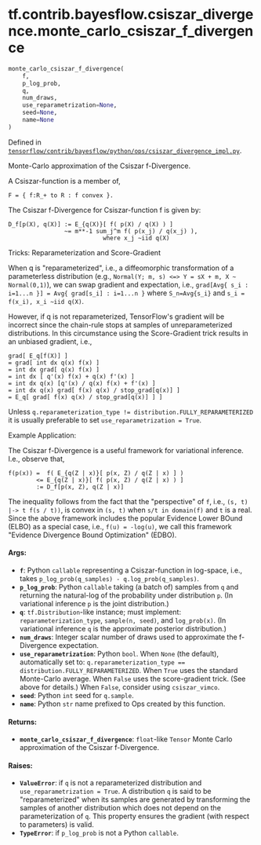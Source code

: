 <div itemscope itemtype="http://developers.google.com/ReferenceObject">
<meta itemprop="name" content="tf.contrib.bayesflow.csiszar_divergence.monte_carlo_csiszar_f_divergence" />
</div>

# tf.contrib.bayesflow.csiszar_divergence.monte_carlo_csiszar_f_divergence

``` python
monte_carlo_csiszar_f_divergence(
    f,
    p_log_prob,
    q,
    num_draws,
    use_reparametrization=None,
    seed=None,
    name=None
)
```



Defined in [`tensorflow/contrib/bayesflow/python/ops/csiszar_divergence_impl.py`](https://www.tensorflow.org/code/tensorflow/contrib/bayesflow/python/ops/csiszar_divergence_impl.py).

Monte-Carlo approximation of the Csiszar f-Divergence.

A Csiszar-function is a member of,

```none
F = { f:R_+ to R : f convex }.
```

The Csiszar f-Divergence for Csiszar-function f is given by:

```none
D_f[p(X), q(X)] := E_{q(X)}[ f( p(X) / q(X) ) ]
                ~= m**-1 sum_j^m f( p(x_j) / q(x_j) ),
                           where x_j ~iid q(X)
```

Tricks: Reparameterization and Score-Gradient

When q is "reparameterized", i.e., a diffeomorphic transformation of a
parameterless distribution (e.g.,
`Normal(Y; m, s) <=> Y = sX + m, X ~ Normal(0,1)`), we can swap gradient and
expectation, i.e.,
`grad[Avg{ s_i : i=1...n }] = Avg{ grad[s_i] : i=1...n }` where `S_n=Avg{s_i}`
and `s_i = f(x_i), x_i ~iid q(X)`.

However, if q is not reparameterized, TensorFlow's gradient will be incorrect
since the chain-rule stops at samples of unreparameterized distributions. In
this circumstance using the Score-Gradient trick results in an unbiased
gradient, i.e.,

```none
grad[ E_q[f(X)] ]
= grad[ int dx q(x) f(x) ]
= int dx grad[ q(x) f(x) ]
= int dx [ q'(x) f(x) + q(x) f'(x) ]
= int dx q(x) [q'(x) / q(x) f(x) + f'(x) ]
= int dx q(x) grad[ f(x) q(x) / stop_grad[q(x)] ]
= E_q[ grad[ f(x) q(x) / stop_grad[q(x)] ] ]
```

Unless `q.reparameterization_type != distribution.FULLY_REPARAMETERIZED` it is
usually preferable to set `use_reparametrization = True`.

Example Application:

The Csiszar f-Divergence is a useful framework for variational inference.
I.e., observe that,

```none
f(p(x)) =  f( E_{q(Z | x)}[ p(x, Z) / q(Z | x) ] )
        <= E_{q(Z | x)}[ f( p(x, Z) / q(Z | x) ) ]
        := D_f[p(x, Z), q(Z | x)]
```

The inequality follows from the fact that the "perspective" of `f`, i.e.,
`(s, t) |-> t f(s / t))`, is convex in `(s, t)` when `s/t in domain(f)` and
`t` is a real. Since the above framework includes the popular Evidence Lower
BOund (ELBO) as a special case, i.e., `f(u) = -log(u)`, we call this framework
"Evidence Divergence Bound Optimization" (EDBO).

#### Args:

* <b>`f`</b>: Python `callable` representing a Csiszar-function in log-space, i.e.,
    takes `p_log_prob(q_samples) - q.log_prob(q_samples)`.
* <b>`p_log_prob`</b>: Python `callable` taking (a batch of) samples from `q` and
    returning the natural-log of the probability under distribution `p`.
    (In variational inference `p` is the joint distribution.)
* <b>`q`</b>: `tf.Distribution`-like instance; must implement:
    `reparameterization_type`, `sample(n, seed)`, and `log_prob(x)`.
    (In variational inference `q` is the approximate posterior distribution.)
* <b>`num_draws`</b>: Integer scalar number of draws used to approximate the
    f-Divergence expectation.
* <b>`use_reparametrization`</b>: Python `bool`. When `None` (the default),
    automatically set to:
    `q.reparameterization_type == distribution.FULLY_REPARAMETERIZED`.
    When `True` uses the standard Monte-Carlo average. When `False` uses the
    score-gradient trick. (See above for details.)  When `False`, consider
    using `csiszar_vimco`.
* <b>`seed`</b>: Python `int` seed for `q.sample`.
* <b>`name`</b>: Python `str` name prefixed to Ops created by this function.


#### Returns:

* <b>`monte_carlo_csiszar_f_divergence`</b>: `float`-like `Tensor` Monte Carlo
    approximation of the Csiszar f-Divergence.


#### Raises:

* <b>`ValueError`</b>: if `q` is not a reparameterized distribution and
    `use_reparametrization = True`. A distribution `q` is said to be
    "reparameterized" when its samples are generated by transforming the
    samples of another distribution which does not depend on the
    parameterization of `q`. This property ensures the gradient (with respect
    to parameters) is valid.
* <b>`TypeError`</b>: if `p_log_prob` is not a Python `callable`.